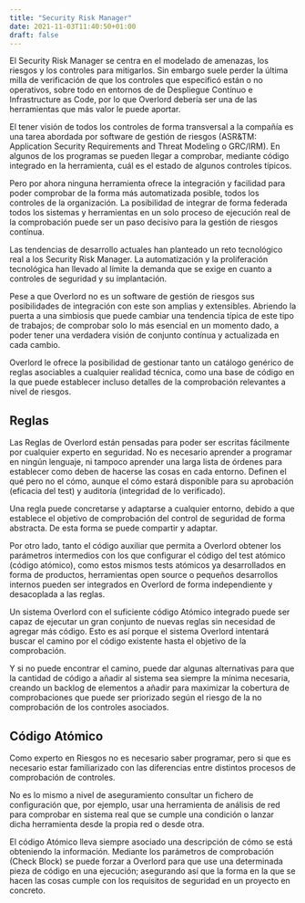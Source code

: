 ```yaml
---
title: "Security Risk Manager"
date: 2021-11-03T11:40:50+01:00
draft: false
---
```


El Security Risk Manager se centra en el modelado de amenazas, los riesgos y
los controles para mitigarlos. Sin embargo suele perder la última milla de
verificación de que los controles que especificó están o no operativos, sobre
todo en entornos de de Despliegue Contínuo e Infrastructure as Code, por lo que
Overlord debería ser una de las herramientas que más valor le puede aportar.

El tener visión de todos los controles de forma transversal a la compañía es
una tarea abordada por software de gestión de riesgos (ASR&TM: Application
Security Requirements and Threat Modeling o  GRC/IRM). En algunos de los
programas se pueden llegar a comprobar, mediante código integrado en la
herramienta, cuál es el estado de algunos controles típicos.

Pero por ahora ninguna herramienta ofrece la integración y facilidad para poder
comprobar de la forma más automatizada posible, todos los controles de la
organización. La posibilidad de integrar de forma federada todos los sistemas y
herramientas en un solo proceso de ejecución real de la comprobación puede ser
un paso decisivo para la gestión de riesgos contínua.

Las tendencias de desarrollo actuales han planteado un reto tecnológico real a
los Security Risk Manager. La automatización y la proliferación tecnológica han
llevado al límite la demanda que se exige en cuanto a controles de seguridad y
su implantación.

Pese a que Overlord no es un software de gestión de riesgos sus posibilidades
de integración con este son amplias y extensibles. Abriendo la puerta a una
simbiosis que puede cambiar una tendencia típica de este tipo de trabajos; de
comprobar solo lo más esencial en un momento dado, a poder tener una verdadera
visión de conjunto contínua y actualizada en cada cambio.

Overlord le ofrece la posibilidad de gestionar tanto un catálogo genérico de
reglas asociables a cualquier realidad técnica, como una base de código en la
que puede establecer incluso detalles de la comprobación relevantes a nivel de
riesgos.

## Reglas

Las Reglas de Overlord están pensadas para poder ser escritas fácilmente por
cualquier experto en seguridad. No es necesario aprender a programar en ningún
lenguaje, ni tampoco aprender una larga lista de órdenes para establecer como
deben de hacerse las cosas en cada entorno. Definen el qué pero no el cómo,
aunque el cómo estará disponible para su aprobación (eficacia del test) y
auditoría (integridad de lo verificado).

Una regla puede concretarse y adaptarse a cualquier entorno, debido a que
establece el objetivo de comprobación del control de seguridad de forma
abstracta. De esta forma se puede compartir y adaptar.

Por otro lado, tanto el código auxiliar que permita a Overlord obtener los
parámetros intermedios con los que configurar el código del test atómico
(código atómico), como estos mismos tests atómicos ya desarrollados en forma de
productos, herramientas open source o pequeños desarrollos internos pueden ser
integrados en Overlord de forma independiente y desacoplada a las reglas.

Un sistema Overlord con el suficiente código Atómico integrado puede ser capaz
de ejecutar un gran conjunto de nuevas reglas sin necesidad de agregar más
código. Esto es así porque el sistema Overlord intentará buscar el camino por
el código existente hasta el objetivo de la comprobación.

Y si no puede encontrar el camino, puede dar algunas alternativas para que la
cantidad de código a añadir al sistema sea siempre la mínima necesaria, creando
un backlog de elementos a añadir para maximizar la cobertura de comprobaciones
que puede ser priorizado según el riesgo de la no comprobación de los controles
asociados. 

## Código Atómico

Como experto en Riesgos no es necesario saber programar, pero si que es
necesario estar familiarizado con las diferencias entre distintos procesos de
comprobación de controles.

No es lo mismo a nivel de aseguramiento consultar un fichero de configuración
que, por ejemplo, usar una herramienta de análisis de red para comprobar en
sistema real que se cumple una condición o lanzar dicha herramienta desde la
propia red o desde otra.

El código Atómico lleva siempre asociado una descripción de cómo se está
obteniendo la información. Mediante los parámetros de comprobación (Check
Block) se puede forzar a Overlord para que use una determinada pieza de código
en una ejecución; asegurando así que la forma en la que se hacen las cosas
cumple con los requisitos de seguridad en un proyecto en concreto.

